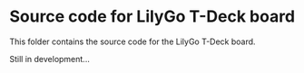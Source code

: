 # Source code for LilyGo T-Deck board
This folder contains the source code for the LilyGo T-Deck board.

Still in development...